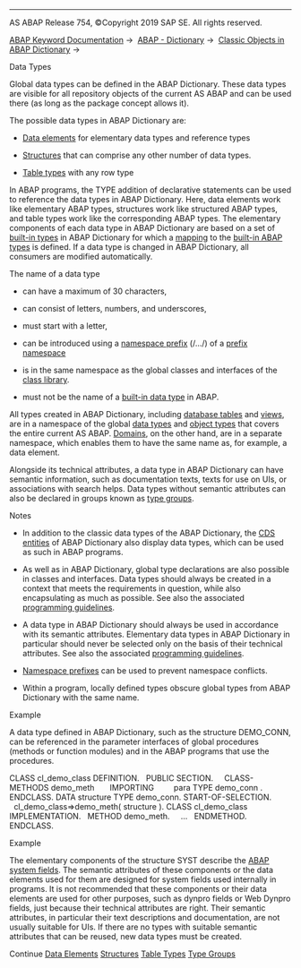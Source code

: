   

* * *

AS ABAP Release 754, ©Copyright 2019 SAP SE. All rights reserved.

[ABAP Keyword Documentation](javascript:call_link\('abenabap.htm'\)) →  [ABAP - Dictionary](javascript:call_link\('abenabap_dictionary.htm'\)) →  [Classic Objects in ABAP Dictionary](javascript:call_link\('abenddic_classical_objects.htm'\)) → 

Data Types

Global data types can be defined in the ABAP Dictionary. These data types are visible for all repository objects of the current AS ABAP and can be used there (as long as the package concept allows it).

The possible data types in ABAP Dictionary are:

-   [Data elements](javascript:call_link\('abenddic_data_elements.htm'\)) for elementary data types and reference types

-   [Structures](javascript:call_link\('abenddic_structures.htm'\)) that can comprise any other number of data types.

-   [Table types](javascript:call_link\('abenddic_table_types.htm'\)) with any row type

In ABAP programs, the TYPE addition of declarative statements can be used to reference the data types in ABAP Dictionary. Here, data elements work like elementary ABAP types, structures work like structured ABAP types, and table types work like the corresponding ABAP types. The elementary components of each data type in ABAP Dictionary are based on a set of [built-in types](javascript:call_link\('abenddic_builtin_types.htm'\)) in ABAP Dictionary for which a [mapping](javascript:call_link\('abenddic_builtin_types.htm'\)) to the [built-in ABAP types](javascript:call_link\('abenbuilt_in_types_complete.htm'\)) is defined. If a data type is changed in ABAP Dictionary, all consumers are modified automatically.

The name of a data type

-   can have a maximum of 30 characters,

-   can consist of letters, numbers, and underscores,

-   must start with a letter,

-   can be introduced using a [namespace prefix](javascript:call_link\('abenname_space_prefix_glosry.htm'\) "Glossary Entry") (/.../) of a [prefix namespace](javascript:call_link\('abenprefix_name_space_glosry.htm'\) "Glossary Entry")

-   is in the same namespace as the global classes and interfaces of the [class library](javascript:call_link\('abenclass_library_glosry.htm'\) "Glossary Entry").

-   must not be the name of a [built-in data type](javascript:call_link\('abenbuilt_in_types.htm'\)) in ABAP.

All types created in ABAP Dictionary, including [database tables](javascript:call_link\('abenddic_database_tables.htm'\)) and [views](javascript:call_link\('abenddic_views.htm'\)), are in a namespace of the global [data types](javascript:call_link\('abendata_type_glosry.htm'\) "Glossary Entry") and [object types](javascript:call_link\('abenobject_type_glosry.htm'\) "Glossary Entry") that covers the entire current AS ABAP. [Domains](javascript:call_link\('abendomain_glosry.htm'\) "Glossary Entry"), on the other hand, are in a separate namespace, which enables them to have the same name as, for example, a data element.

Alongside its technical attributes, a data type in ABAP Dictionary can have semantic information, such as documentation texts, texts for use on UIs, or associations with search helps. Data types without semantic attributes can also be declared in groups known as [type groups](javascript:call_link\('abenddic_type_groups.htm'\)).

Notes

-   In addition to the classic data types of the ABAP Dictionary, the [CDS entities](javascript:call_link\('abencds_entity_glosry.htm'\) "Glossary Entry") of ABAP Dictionary also display data types, which can be used as such in ABAP programs.

-   As well as in ABAP Dictionary, global type declarations are also possible in classes and interfaces. Data types should always be created in a context that meets the requirements in question, while also encapsulating as much as possible. See also the associated [programming guidelines](javascript:call_link\('abendeclaration_dtypes_const_guidl.htm'\) "Guideline").

-   A data type in ABAP Dictionary should always be used in accordance with its semantic attributes. Elementary data types in ABAP Dictionary in particular should never be selected only on the basis of their technical attributes. See also the associated [programming guidelines](javascript:call_link\('abenusing_types_guidl.htm'\) "Guideline").

-   [Namespace prefixes](javascript:call_link\('abennames_repos_obj_guidl.htm'\) "Guideline") can be used to prevent namespace conflicts.

-   Within a program, locally defined types obscure global types from ABAP Dictionary with the same name.

Example

A data type defined in ABAP Dictionary, such as the structure DEMO\_CONN, can be referenced in the parameter interfaces of global procedures (methods or function modules) and in the ABAP programs that use the procedures.

CLASS cl\_demo\_class DEFINITION.
  PUBLIC SECTION.
    CLASS-METHODS demo\_meth
      IMPORTING
        para TYPE demo\_conn .
ENDCLASS.
DATA structure TYPE demo\_conn.
START-OF-SELECTION.
  cl\_demo\_class=>demo\_meth( structure ).
CLASS cl\_demo\_class IMPLEMENTATION.
  METHOD demo\_meth.
    ...
  ENDMETHOD.
ENDCLASS.

Example

The elementary components of the structure SYST describe the [ABAP system fields](javascript:call_link\('abensystem_fields.htm'\)). The semantic attributes of these components or the data elements used for them are designed for system fields used internally in programs. It is not recommended that these components or their data elements are used for other purposes, such as dynpro fields or Web Dynpro fields, just because their technical attributes are right. Their semantic attributes, in particular their text descriptions and documentation, are not usually suitable for UIs. If there are no types with suitable semantic attributes that can be reused, new data types must be created.

Continue
[Data Elements](javascript:call_link\('abenddic_data_elements.htm'\))
[Structures](javascript:call_link\('abenddic_structures.htm'\))
[Table Types](javascript:call_link\('abenddic_table_types.htm'\))
[Type Groups](javascript:call_link\('abenddic_type_groups.htm'\))